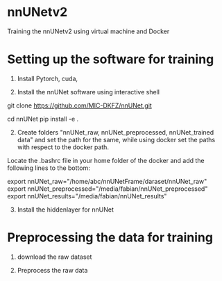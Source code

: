 # nnUNetv2
Training the nnUNetv2 using virtual machine and Docker

# Setting up the software for training

1. Install Pytorch, cuda, 

1. Install the nnUNet software using interactive shell


git clone https://github.com/MIC-DKFZ/nnUNet.git

cd nnUNet
pip install -e .


2. Create folders "nnUNet_raw, nnUNet_preprocessed, nnUNet_trained data" and set the path for the same, while using docker set the paths with respect to the docker path.

Locate the .bashrc file in your home folder of the docker and add the following lines to the bottom:

export nnUNet_raw="/home/abc/nnUNetFrame/daraset/nnUNet_raw"
export nnUNet_preprocessed="/media/fabian/nnUNet_preprocessed"
export nnUNet_results="/media/fabian/nnUNet_results"


3. Install the hiddenlayer for nnUNet


# Preprocessing the data for training

1. download the raw dataset

2. Preprocess the raw data

